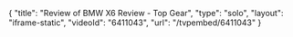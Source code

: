 {
    "title": "Review of BMW X6 Review - Top Gear",
    "type": "solo",
    "layout": "iframe-static",
    "videoId": "6411043",
    "url": "\/tvpembed\/6411043"
}